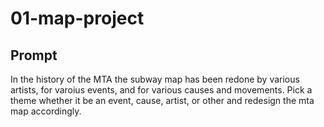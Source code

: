 # 01-map-project

## Prompt
In the history of the MTA the subway map has been redone by various artists, for varoius events, and for various causes and movements. Pick a theme whether it be an event, cause, artist, or other and redesign the mta map accordingly.
